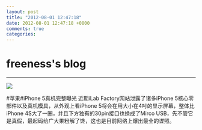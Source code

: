 ```yaml
---
layout: post
title: "2012-08-01 12:47:18"
date: 2012-08-01 12:47:18 +0800
comments: true
categories: 
---
```


# freeness's blog

----------

![](http://okqmqrbgo.bkt.clouddn.com/201208011247181.jpg)

>
\#苹果\#iPhone 5真机完整曝光 近期iLab Factory网站泄露了诸多iPhone 5核心零部件以及真机模具，从外观上看iPhone 5将会在用大小在4吋的显示屏幕，整体比iPhone 4S大了一圈，并且下方独有的30pin接口也换成了Mirco USB，先不管它是真假，最起码给广大果粉解了馋，这也是目前网络上爆出最全的谍照。